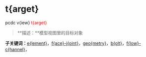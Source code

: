 # t{arget}
pcdc v{iew} <span style='color: red;'>t{arget}</span>
> **描述：**模型视图里的目标对象

**子关键词：**[e{lement}](v{iew}/t{arget}/e{lement}/)，[f{ace}-j{oint}](v{iew}/t{arget}/f{ace}-j{oint}/)，[geo{metry}](v{iew}/t{arget}/geo{metry}/)，[b{olt}](v{iew}/t{arget}/b{olt}/)，[f{low}-c{hannel}](v{iew}/t{arget}/f{low}-c{hannel}/)，
